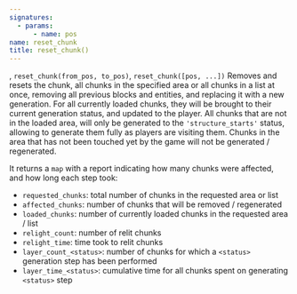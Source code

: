 ```yaml
---
signatures:
  - params:
      - name: pos
name: reset_chunk
title: reset_chunk()
---
```



, `reset_chunk(from_pos, to_pos)`, `reset_chunk([pos, ...])` Removes and resets
the chunk, all chunks in the specified area or all chunks in a list at once,
removing all previous blocks and entities, and replacing it with a new
generation. For all currently loaded chunks, they will be brought to their
current generation status, and updated to the player. All chunks that are not in
the loaded area, will only be generated to the `'structure_starts'` status,
allowing to generate them fully as players are visiting them. Chunks in the area
that has not been touched yet by the game will not be generated / regenerated.

It returns a `map` with a report indicating how many chunks were affected, and
how long each step took:

- `requested_chunks`: total number of chunks in the requested area or list
- `affected_chunks`: number of chunks that will be removed / regenerated
- `loaded_chunks`: number of currently loaded chunks in the requested area /
  list
- `relight_count`: number of relit chunks
- `relight_time`: time took to relit chunks
- `layer_count_<status>`: number of chunks for which a `<status>` generation
  step has been performed
- `layer_time_<status>`: cumulative time for all chunks spent on generating
  `<status>` step
